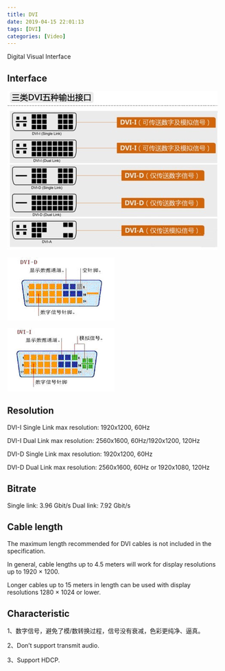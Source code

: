 ```yaml
---
title: DVI
date: 2019-04-15 22:01:13
tags: [DVI]
categories: [Video]
---
```


Digital Visual Interface

## Interface

![DVI](DVI/DVI.jpg)

![DVI-D](DVI/0e2442a7d933c8955687ce50d11373f08202001b.jpg)

![DVI-I](DVI/4610b912c8fcc3cea4349f189245d688d43f2020.jpg)

## Resolution

DVI-I Single Link max resolution: 1920x1200, 60Hz

DVI-I Dual Link max resolution: 2560x1600, 60Hz/1920x1200, 120Hz

DVI-D Single Link max resolution: 1920x1200, 60Hz

DVI-D Dual Link max resolution: 2560x1600, 60Hz or 1920x1080, 120Hz

## Bitrate

Single link: 3.96 Gbit/s 
Dual link: 7.92 Gbit/s

## Cable length

The maximum length recommended for DVI cables is not included in the specification.

In general, cable lengths up to 4.5 meters will work for display resolutions up to 1920 × 1200.

Longer cables up to 15 meters in length can be used with display resolutions 1280 × 1024 or lower.

## Characteristic

1、数字信号，避免了模/数转换过程，信号没有衰减，色彩更纯净、逼真。

2、Don’t support transmit audio.

3、Support HDCP.
